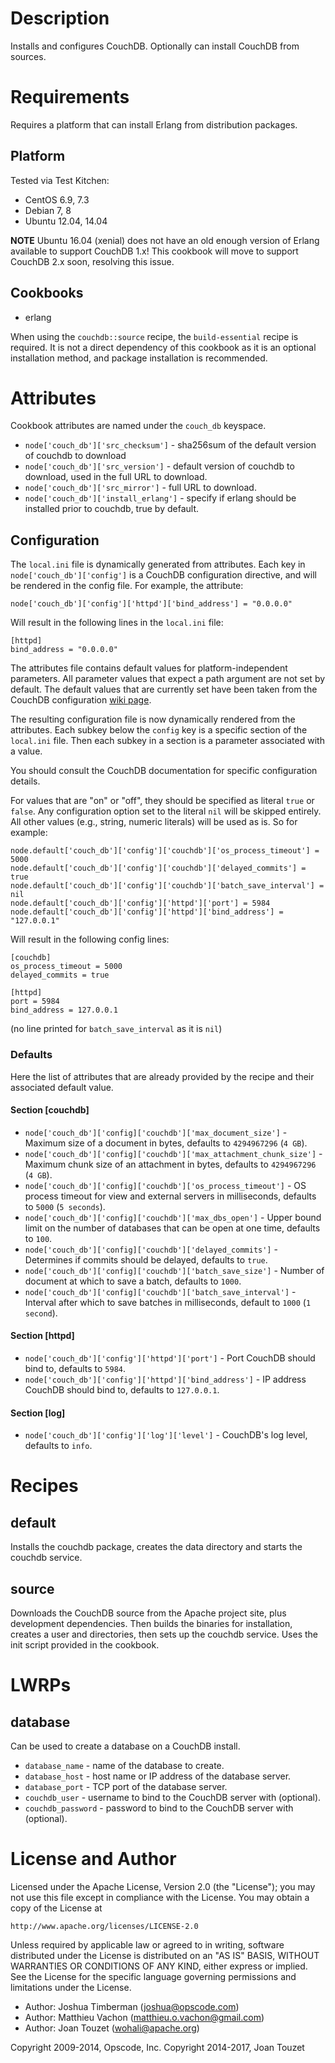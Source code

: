 Description
===========

Installs and configures CouchDB. Optionally can install CouchDB from sources.

Requirements
============

Requires a platform that can install Erlang from distribution packages.

## Platform

Tested via Test Kitchen:

* CentOS 6.9, 7.3
* Debian 7, 8
* Ubuntu 12.04, 14.04

**NOTE** Ubuntu 16.04 (xenial) does not have an old enough version of Erlang
available to support CouchDB 1.x! This cookbook will move to support CouchDB 2.x
soon, resolving this issue.

## Cookbooks

* erlang

When using the `couchdb::source` recipe, the `build-essential` recipe is
required. It is not a direct dependency of this cookbook as it is an optional
installation method, and package installation is recommended.

Attributes
==========

Cookbook attributes are named under the `couch_db` keyspace.

* `node['couch_db']['src_checksum']` - sha256sum of the default version of couchdb to download
* `node['couch_db']['src_version']` - default version of couchdb to download, used in the full URL to download.
* `node['couch_db']['src_mirror']` - full URL to download.
* `node['couch_db']['install_erlang']` - specify if erlang should be installed prior to
  couchdb, true by default.

Configuration
-------------

The `local.ini` file is dynamically generated from attributes. Each key in
`node['couch_db']['config']` is a CouchDB configuration directive, and will
be rendered in the config file. For example, the attribute:

    node['couch_db']['config']['httpd']['bind_address'] = "0.0.0.0"

Will result in the following lines in the `local.ini` file:

    [httpd]
    bind_address = "0.0.0.0"

The attributes file contains default values for platform-independent parameters.
All parameter values that expect a path argument are not set by default. The
default values that are currently set have been taken from the CouchDB
configuration [wiki
page](http://wiki.apache.org/couchdb/Configurationfile_couch.ini).

The resulting configuration file is now dynamically rendered from the
attributes. Each subkey below the `config` key is a specific section of the
`local.ini` file. Then each subkey in a section is a parameter associated with a
value.

You should consult the CouchDB documentation for specific configuration details.

For values that are "on" or "off", they should be specified as literal `true` or
`false`. Any configuration option set to the literal `nil` will be skipped
entirely. All other values (e.g., string, numeric literals) will be used as is.
So for example:

    node.default['couch_db']['config']['couchdb']['os_process_timeout'] = 5000
    node.default['couch_db']['config']['couchdb']['delayed_commits'] = true
    node.default['couch_db']['config']['couchdb']['batch_save_interval'] = nil
    node.default['couch_db']['config']['httpd']['port'] = 5984
    node.default['couch_db']['config']['httpd']['bind_address'] = "127.0.0.1"

Will result in the following config lines:

    [couchdb]
    os_process_timeout = 5000
    delayed_commits = true

    [httpd]
    port = 5984
    bind_address = 127.0.0.1

(no line printed for `batch_save_interval` as it is `nil`)

### Defaults

Here the list of attributes that are already provided by the recipe and their
associated default value.

#### Section [couchdb]

* `node['couch_db']['config]['couchdb']['max_document_size']` -
   Maximum size of a document in bytes, defaults to `4294967296` (`4 GB`).
* `node['couch_db']['config]['couchdb']['max_attachment_chunk_size']` -
   Maximum chunk size of an attachment in bytes, defaults to `4294967296` (`4 GB`).
* `node['couch_db']['config]['couchdb']['os_process_timeout']` -
   OS process timeout for view and external servers in milliseconds, defaults to `5000` (`5 seconds`).
* `node['couch_db']['config]['couchdb']['max_dbs_open']` -
   Upper bound limit on the number of databases that can be open at one time, defaults to `100`.
* `node['couch_db']['config]['couchdb']['delayed_commits']` -
   Determines if commits should be delayed, defaults to `true`.
* `node['couch_db']['config]['couchdb']['batch_save_size']` -
   Number of document at which to save a batch, defaults to `1000`.
* `node['couch_db']['config]['couchdb']['batch_save_interval']` -
   Interval after which to save batches in milliseconds, default to `1000` (`1 second`).

#### Section [httpd]

* `node['couch_db']['config']['httpd']['port']` -
   Port CouchDB should bind to, defaults to `5984`.
* `node['couch_db']['config']['httpd']['bind_address']` -
   IP address CouchDB should bind to, defaults to `127.0.0.1`.

#### Section [log]

* `node['couch_db']['config']['log']['level']` -
   CouchDB's log level, defaults to `info`.

Recipes
=======

default
-------

Installs the couchdb package, creates the data directory and starts the couchdb service.

source
------

Downloads the CouchDB source from the Apache project site, plus development dependencies. Then builds the binaries for installation, creates a user and directories, then sets up the couchdb service. Uses the init script provided in the cookbook.

LWRPs
=====

database
--------
Can be used to create a database on a CouchDB install.

* `database_name` - name of the database to create.
* `database_host` - host name or IP address of the database server.
* `database_port` - TCP port of the database server.
* `couchdb_user` - username to bind to the CouchDB server with (optional).
* `couchdb_password` - password to bind to the CouchDB server with (optional).


License and Author
==================

Licensed under the Apache License, Version 2.0 (the "License"); you may not use
this file except in compliance with the License.  You may obtain a copy of the
License at

    http://www.apache.org/licenses/LICENSE-2.0

Unless required by applicable law or agreed to in writing, software distributed
under the License is distributed on an "AS IS" BASIS, WITHOUT WARRANTIES OR
CONDITIONS OF ANY KIND, either express or implied.  See the License for the
specific language governing permissions and limitations under the License.

* Author: Joshua Timberman (<joshua@opscode.com>)
* Author: Matthieu Vachon (<matthieu.o.vachon@gmail.com>)
* Author: Joan Touzet (<wohali@apache.org>)

Copyright 2009-2014, Opscode, Inc.
Copyright 2014-2017, Joan Touzet

